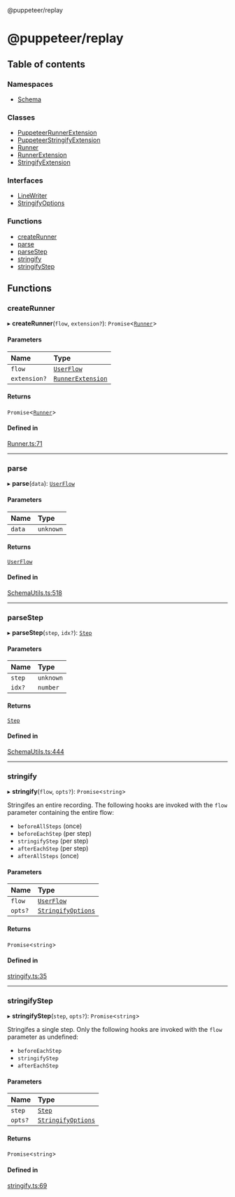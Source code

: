 @puppeteer/replay

# @puppeteer/replay

## Table of contents

### Namespaces

- [Schema](modules/Schema.md)

### Classes

- [PuppeteerRunnerExtension](classes/PuppeteerRunnerExtension.md)
- [PuppeteerStringifyExtension](classes/PuppeteerStringifyExtension.md)
- [Runner](classes/Runner.md)
- [RunnerExtension](classes/RunnerExtension.md)
- [StringifyExtension](classes/StringifyExtension.md)

### Interfaces

- [LineWriter](interfaces/LineWriter.md)
- [StringifyOptions](interfaces/StringifyOptions.md)

### Functions

- [createRunner](README.md#createrunner)
- [parse](README.md#parse)
- [parseStep](README.md#parsestep)
- [stringify](README.md#stringify)
- [stringifyStep](README.md#stringifystep)

## Functions

### createRunner

▸ **createRunner**(`flow`, `extension?`): `Promise`<[`Runner`](classes/Runner.md)\>

#### Parameters

| Name | Type |
| :------ | :------ |
| `flow` | [`UserFlow`](interfaces/Schema.UserFlow.md) |
| `extension?` | [`RunnerExtension`](classes/RunnerExtension.md) |

#### Returns

`Promise`<[`Runner`](classes/Runner.md)\>

#### Defined in

[Runner.ts:71](https://github.com/puppeteer/replay/blob/main/src/Runner.ts#L71)

___

### parse

▸ **parse**(`data`): [`UserFlow`](interfaces/Schema.UserFlow.md)

#### Parameters

| Name | Type |
| :------ | :------ |
| `data` | `unknown` |

#### Returns

[`UserFlow`](interfaces/Schema.UserFlow.md)

#### Defined in

[SchemaUtils.ts:518](https://github.com/puppeteer/replay/blob/main/src/SchemaUtils.ts#L518)

___

### parseStep

▸ **parseStep**(`step`, `idx?`): [`Step`](modules/Schema.md#step)

#### Parameters

| Name | Type |
| :------ | :------ |
| `step` | `unknown` |
| `idx?` | `number` |

#### Returns

[`Step`](modules/Schema.md#step)

#### Defined in

[SchemaUtils.ts:444](https://github.com/puppeteer/replay/blob/main/src/SchemaUtils.ts#L444)

___

### stringify

▸ **stringify**(`flow`, `opts?`): `Promise`<`string`\>

Stringifes an entire recording. The following hooks are invoked with the `flow` parameter containing the entire flow:
- `beforeAllSteps` (once)
- `beforeEachStep` (per step)
- `stringifyStep` (per step)
- `afterEachStep` (per step)
- `afterAllSteps` (once)

#### Parameters

| Name | Type |
| :------ | :------ |
| `flow` | [`UserFlow`](interfaces/Schema.UserFlow.md) |
| `opts?` | [`StringifyOptions`](interfaces/StringifyOptions.md) |

#### Returns

`Promise`<`string`\>

#### Defined in

[stringify.ts:35](https://github.com/puppeteer/replay/blob/main/src/stringify.ts#L35)

___

### stringifyStep

▸ **stringifyStep**(`step`, `opts?`): `Promise`<`string`\>

Stringifes a single step. Only the following hooks are invoked with the `flow` parameter as undefined:
- `beforeEachStep`
- `stringifyStep`
- `afterEachStep`

#### Parameters

| Name | Type |
| :------ | :------ |
| `step` | [`Step`](modules/Schema.md#step) |
| `opts?` | [`StringifyOptions`](interfaces/StringifyOptions.md) |

#### Returns

`Promise`<`string`\>

#### Defined in

[stringify.ts:69](https://github.com/puppeteer/replay/blob/main/src/stringify.ts#L69)
